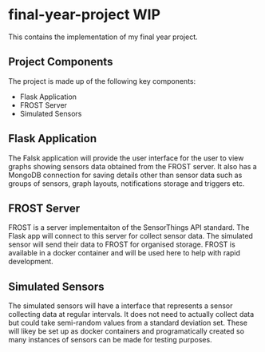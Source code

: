 # final-year-project WIP

This contains the implementation of my final year project.

## Project Components

The project is made up of the following key components:

- Flask Application
- FROST Server
- Simulated Sensors

## Flask Application

The Falsk application will provide the user interface for the user to view graphs showing sensors data obtained from the FROST server. It also has a MongoDB connection for saving details other than sensor data such as groups of sensors, graph layouts, notifications storage and triggers etc.

## FROST Server

FROST is a server implementaiton of the SensorThings API standard. The Flask app will connect to this server for collect sensor data. The simulated sensor will send their data to FROST for organised storage. FROST is available in a docker container and will be used here to help with rapid development.

## Simulated Sensors

The simulated sensors will have a interface that represents a sensor collecting data at regular intervals. It does not need to actually collect data but could take semi-random values from a standard deviation set. These will likey be set up as docker containers and programatically created so many instances of sensors can be made for testing purposes.

